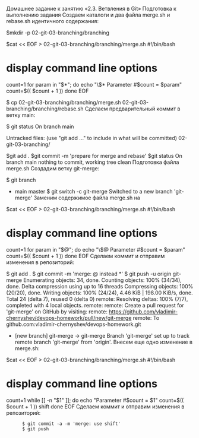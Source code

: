 Домашнее задание к занятию «2.3. Ветвления в Git»
Подготовка к выполнению задания
Создаем каталоги и два файла merge.sh и rebase.sh идентичного содержания:

  $mkdir -p 02-git-03-branching/branching

  $cat << EOF > 02-git-03-branching/branching/merge.sh
   #!/bin/bash
   # display command line options
  
   count=1
   for param in "$*"; do
       echo "\$* Parameter #$count = $param"
       count=$(( $count + 1 ))
   done
   EOF

  $ cp 02-git-03-branching/branching/merge.sh 02-git-03-branching/branching/rebase.sh
Сделаем предварительный коммит в ветку main:

  $ git status
  On branch main
  
  Untracked files:
    (use "git add <file>..." to include in what will be committed)
          02-git-03-branching/
  
  $git add .
  $git commit -m 'prepare for merge and rebase'
  $git status
  On branch main
  nothing to commit, working tree clean
Подготовка файла merge.sh
Создадим ветку git-merge:

  $ git branch
  * main
    master
  $ git switch -c git-merge
  Switched to a new branch 'git-merge'
Заменим содержимое файла merge.sh на

  $cat << EOF > 02-git-03-branching/branching/merge.sh
  #!/bin/bash
  # display command line options
  
  count=1
  for param in "$@"; do
      echo "\$@ Parameter #$count = $param"
      count=$(( $count + 1 ))
  done
  EOF
Сделаем коммит и отправим изменения в репозиторий:

  $ git add .
  $ git commit -m 'merge: @ instead *'
  $ git push -u origin git-merge
  Enumerating objects: 34, done.
  Counting objects: 100% (34/34), done.
  Delta compression using up to 16 threads
  Compressing objects: 100% (20/20), done.
  Writing objects: 100% (24/24), 4.46 KiB | 198.00 KiB/s, done.
  Total 24 (delta 7), reused 0 (delta 0)
  remote: Resolving deltas: 100% (7/7), completed with 4 local objects.
  remote:
  remote: Create a pull request for 'git-merge' on GitHub by visiting:
  remote:      https://github.com/vladimir-chernyshev/devops-homework/pull/new/git-merge
  remote:
  To github.com:vladimir-chernyshev/devops-homework.git
   * [new branch]      git-merge -> git-merge
  Branch 'git-merge' set up to track remote branch 'git-merge' from 'origin'.
Внесем еще одно изменение в merge.sh:

  $cat << EOF > 02-git-03-branching/branching/merge.sh
  #!/bin/bash
  # display command line options
  
  count=1
  while [[ -n "$1" ]]; do
      echo "Parameter #$count = $1"
      count=$(( $count + 1 ))
      shift
  done
  EOF
Сделаем коммит и отправим изменения в репозиторий:

          $ git commit -a -m 'merge: use shift'
          $ git push 
